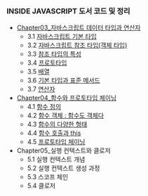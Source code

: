 ### INSIDE JAVASCRIPT 도서 코드 및 정리

-   [Chapter03\_자바스크립트 데이터 타입과 연산자](https://github.com/yonghwankim-dev/javascript_study/tree/main/chap03_dataType-operator)
    -   3.1 [자바스크립트 기본 타입](https://yonghwankim-dev.tistory.com/54?category=962746)
    -   3.2 [자바스크립트 참조 타입(객체 타입)](https://yonghwankim-dev.tistory.com/58?category=962746)
    -   3.3 [참조 타입의 특성](https://yonghwankim-dev.tistory.com/59?category=962746)
    -   3.4 [프로토타입](https://yonghwankim-dev.tistory.com/60?category=962746)
    -   3.5 [배열](https://yonghwankim-dev.tistory.com/61?category=962746)
    -   3.6 [기본 타입과 표준 메서드](https://yonghwankim-dev.tistory.com/62?category=962746)
    -   3.7 [연산자](https://yonghwankim-dev.tistory.com/63?category=962746)
-   [Chapter04\_함수와 프로토타입 체이닝](https://github.com/yonghwankim-dev/javascript_study/tree/main/chap04_function-prototypeChaining)
    -   4.1 [함수 정의](https://yonghwankim-dev.tistory.com/65?category=962746)
    -   4.2 [함수 객체 : 함수도 객체다](https://yonghwankim-dev.tistory.com/66?category=962746)
    -   4.3 [함수의 다양한 형태](https://yonghwankim-dev.tistory.com/70?category=962746)
    -   4.4 [함수 호출과 this](https://yonghwankim-dev.tistory.com/158?category=962746)
    -   4.5 [프로토타입 체이닝](https://yonghwankim-dev.tistory.com/159?category=962746)
-   Chapter05\_실행 컨텍스트와 클로저
    -   5.1 실행 컨텍스트 개념
    -   5.2 실행 컨텍스트 생성 과정
    -   5.3 스코프 체인
    -   5.4 클로저
